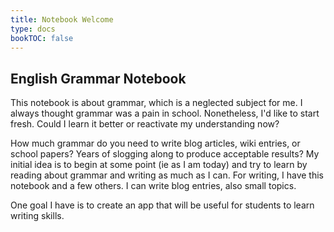 ```yaml
---
title: Notebook Welcome
type: docs
bookTOC: false
---
```

## English Grammar Notebook
This notebook is about grammar, which is a neglected subject for me.  I
always thought grammar was a pain in school.  Nonetheless, I'd like to 
start fresh.  Could I learn it better or reactivate my understanding now?  

How much grammar do you need to write blog articles, wiki entries, or 
school papers?  Years of slogging along to produce acceptable results?
My initial idea is to begin at some point (ie as I am today) and
try to learn by reading about grammar and writing as much as I can.  For writing, 
I have this notebook and a few others.  I can write blog entries, also 
small topics.  

One goal I have is to create an app that will be useful for students to 
learn writing skills.  



